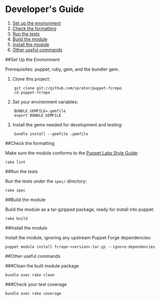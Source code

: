 # Developer's Guide

1. [Set up the environment](#set-up-the-environment)
2. [Check the formatting](#check-the-formatting)
3. [Run the tests](#run-the-tests)
4. [Build the module](#build-the-module)
5. [Install the module](#install-the-module)
6. [Other useful commands](#other-useful-commands)

##Set Up the Environment

Prerequisites:  puppet, ruby, gem, and the bundler gem.

1. Clone this project:

```
    git clone git://github.com/sprater/puppet-fcrepo
    cd puppet-fcrepo
```


2. Set your environment variables:

```
    BUNDLE_GEMFILE=.gemfile
    export BUNDLE_GEMFILE
```

3. Install the gems needed for development and testing:

```
    bundle install --gemfile .gemfile
```


##Check the formatting

Make sure the module conforms to the [Puppet Labs Style Guide](http://docs.puppetlabs.com/guides/style_guide.html):

    rake lint

##Run the tests

Run the tests under the `spec/` directory:

    rake spec

##Build the module

Build the module as a tar-gzipped package, ready for install into puppet:

    rake build

##Install the module

Install the module, ignoring any upstream Puppet Forge dependencies:

    puppet module install fcrepo-<version>.tar.gz --ignore-dependencies

##Other useful commands

###Clean the built module package

    bundle exec rake clean

###Check your test coverage

    bundle exec rake coverage

